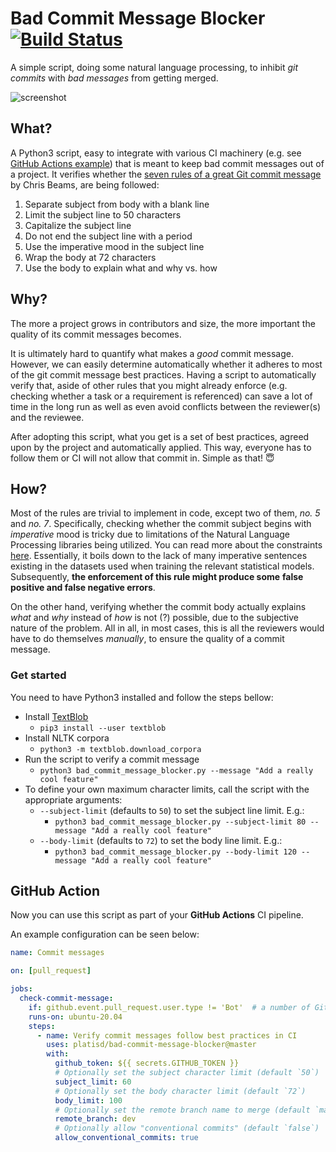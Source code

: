 # Bad Commit Message Blocker [![Build Status](https://travis-ci.org/platisd/bad-commit-message-blocker.svg?branch=master)](https://travis-ci.org/platisd/bad-commit-message-blocker)
A simple script, doing some natural language processing, to inhibit
*git commits* with *bad messages* from getting merged.

![screenshot](https://i.imgur.com/B52Qxo7.png)

## What?
A Python3 script, easy to integrate with various CI machinery
(e.g. see [GitHub Actions example](#github-action))
that is meant to keep bad commit messages out of a project. It verifies
whether the [seven rules of a great Git commit message](https://chris.beams.io/posts/git-commit/)
by Chris Beams, are being followed:

1. Separate subject from body with a blank line
2. Limit the subject line to 50 characters
3. Capitalize the subject line
4. Do not end the subject line with a period
5. Use the imperative mood in the subject line
6. Wrap the body at 72 characters
7. Use the body to explain what and why vs. how

## Why?
The more a project grows in contributors and size, the more important
the quality of its commit messages becomes.

It is ultimately hard to quantify what makes a *good* commit message.
However, we can easily determine automatically whether it adheres to
most of the git commit message best practices. Having a script to
automatically verify that, aside of other rules that you might already
enforce (e.g. checking whether a task or a requirement is referenced)
can save a lot of time in the long run as well as even avoid conflicts
between the reviewer(s) and the reviewee.

After adopting this script, what you get is a set of best practices,
agreed upon by the project and automatically applied. This way,
everyone has to follow them or CI will not allow that commit in.
Simple as that! :innocent:

## How?
Most of the rules are trivial to implement in code, except two of them,
*no. 5* and *no. 7*. Specifically, checking whether the commit subject
begins with *imperative* mood is tricky due to limitations of the Natural
Language Processing libraries being utilized. You can read more about the
constraints [here](https://stackoverflow.com/a/9572724/6485320).
Essentially, it boils down to the lack of many imperative sentences
existing in the datasets used when training the relevant statistical
models. Subsequently, **the enforcement of this rule might produce some**
**false positive and false negative errors**.

On the other hand, verifying whether the commit body actually explains
*what* and *why* instead of *how* is not (?) possible, due to the
subjective nature of the problem.
All in all, in most cases, this is all the reviewers would have to do
themselves *manually*, to ensure the quality of a commit message.

### Get started
You need to have Python3 installed and follow the steps bellow:
* Install [TextBlob](https://textblob.readthedocs.io/en/dev/)
  * `pip3 install --user textblob`
* Install NLTK corpora
  * `python3 -m textblob.download_corpora`
* Run the script to verify a commit message
  * `python3 bad_commit_message_blocker.py --message "Add a really cool feature"`
* To define your own maximum character limits, call the script with the
appropriate arguments:
  * `--subject-limit` (defaults to `50`) to set the subject line limit. E.g.:
    * `python3 bad_commit_message_blocker.py --subject-limit 80 --message "Add a really cool feature"`
  * `--body-limit` (defaults to `72`) to set the body line limit. E.g.:
    *  `python3 bad_commit_message_blocker.py --body-limit 120 --message "Add a really cool feature"`

## GitHub Action

Now you can use this script as part of your **GitHub Actions** CI pipeline.

An example configuration can be seen below:

```yaml
name: Commit messages

on: [pull_request]

jobs:
  check-commit-message:
    if: github.event.pull_request.user.type != 'Bot'  # a number of GitHub Apps that can send PRs don't have configurable commits
    runs-on: ubuntu-20.04
    steps:
      - name: Verify commit messages follow best practices in CI
        uses: platisd/bad-commit-message-blocker@master
        with:
          github_token: ${{ secrets.GITHUB_TOKEN }}
          # Optionally set the subject character limit (default `50`)
          subject_limit: 60
          # Optionally set the body character limit (default `72`)
          body_limit: 100
          # Optionally set the remote branch name to merge (default `master`)
          remote_branch: dev
          # Optionally allow "conventional commits" (default `false`)
          allow_conventional_commits: true
```
